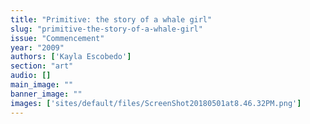 ```yaml
---
title: "Primitive: the story of a whale girl"
slug: "primitive-the-story-of-a-whale-girl"
issue: "Commencement"
year: "2009"
authors: ['Kayla Escobedo']
section: "art"
audio: []
main_image: ""
banner_image: ""
images: ['sites/default/files/ScreenShot20180501at8.46.32PM.png']
---
```

